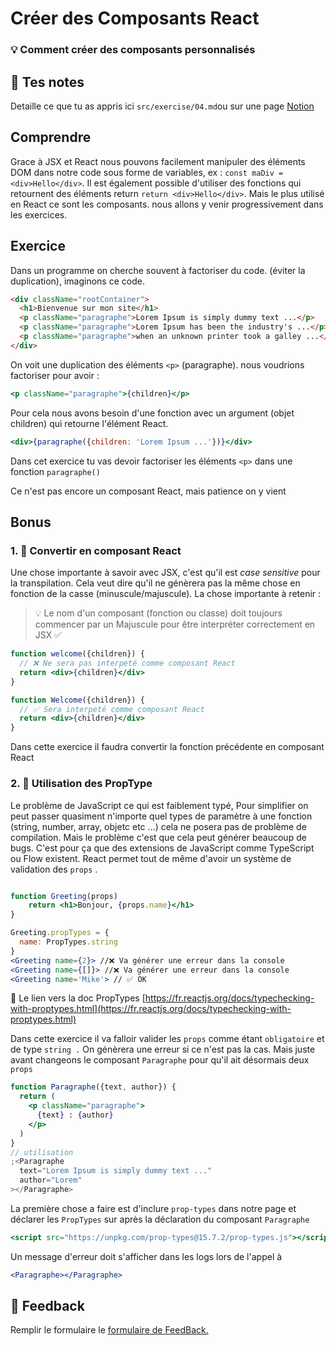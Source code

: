 # Créer des Composants React

### 💡 Comment créer des composants personnalisés

## 📝 Tes notes

Detaille ce que tu as appris ici
`src/exercise/04.md`ou sur une page [Notion](https://go.mikecodeur.com/course-notes-template)

## Comprendre

Grace à JSX et React nous pouvons facilement manipuler des éléments DOM dans
notre code sous forme de variables, ex : `const maDiv = <div>Hello</div>`. Il
est également possible d'utiliser des fonctions qui retournent des éléments
return `return <div>Hello</div>`. Mais le plus utilisé en React ce sont les
composants. nous allons y venir progressivement dans les exercices.

## Exercice

Dans un programme on cherche souvent à factoriser du code. (éviter la
duplication), imaginons ce code.

```html
<div className="rootContainer">
  <h1>Bienvenue sur mon site</h1>
  <p className="paragraphe">Lorem Ipsum is simply dummy text ...</p>
  <p className="paragraphe">Lorem Ipsum has been the industry's ...</p>
  <p className="paragraphe">when an unknown printer took a galley ...</p>
</div>
```

On voit une duplication des éléments `<p>` (paragraphe). nous voudrions
factoriser pour avoir :

```jsx
<p className="paragraphe">{children}</p>
```

Pour cela nous avons besoin d'une fonction avec un argument (objet children) qui
retourne l'élément React.

```jsx
<div>{paragraphe({children: 'Lorem Ipsum ...'})}</div>
```

Dans cet exercice tu vas devoir factoriser les éléments `<p>` dans une fonction
`paragraphe()`

Ce n'est pas encore un composant React, mais patience on y vient

## Bonus

### 1. 🚀 Convertir en composant React

Une chose importante à savoir avec JSX, c'est qu'il est _case sensitive_ pour la
transpilation. Cela veut dire qu'il ne génèrera pas la même chose en fonction de
la casse (minuscule/majuscule). La chose importante à retenir :

> 💡 Le nom d'un composant (fonction ou classe) doit toujours commencer par un
> Majuscule pour être interpréter correctement en JSX ✅

```jsx
function welcome({children}) {
  // ❌ Ne sera pas interpeté comme composant React
  return <div>{children}</div>
}

function Welcome({children}) {
  // ✅ Sera interpeté comme composant React
  return <div>{children}</div>
}
```

Dans cette exercice il faudra convertir la fonction précédente en composant
React

### 2. 🚀 Utilisation des PropType

Le problème de JavaScript ce qui est faiblement typé, Pour simplifier on peut
passer quasiment n'importe quel types de paramètre à une fonction (string,
number, array, objetc etc ...) cela ne posera pas de problème de compilation.
Mais le problème c'est que cela peut générer beaucoup de bugs. C'est pour ça que
des extensions de JavaScript comme TypeScript ou Flow existent. React permet
tout de même d'avoir un système de validation des `props` .

```jsx

function Greeting(props)
	return <h1>Bonjour, {props.name}</h1>
}

Greeting.propTypes = {
  name: PropTypes.string
}
<Greeting name={2}> //❌ Va générer une erreur dans la console
<Greeting name={[]}> //❌ Va générer une erreur dans la console
<Greeting name='Mike'> // ✅ OK

```

📑 Le lien vers la doc PropTypes
[https://fr.reactjs.org/docs/typechecking-with-proptypes.html](https://fr.reactjs.org/docs/typechecking-with-proptypes.html)

Dans cette exercice il va falloir valider les `props` comme étant `obligatoire`
et de type `string .` On génèrera une erreur si ce n'est pas la cas. Mais juste
avant changeons le composant `Paragraphe` pour qu'il ait désormais deux `props`

```jsx
function Paragraphe({text, author}) {
  return (
    <p className="paragraphe">
      {text} : {author}
    </p>
  )
}
// utilisation
;<Paragraphe
  text="Lorem Ipsum is simply dummy text ..."
  author="Lorem"
></Paragraphe>
```

La première chose a faire est d'inclure `prop-types` dans notre page et déclarer
les `PropTypes` sur après la déclaration du composant `Paragraphe`

```jsx
<script src="https://unpkg.com/prop-types@15.7.2/prop-types.js"></script>
```

Un message d'erreur doit s'afficher dans les logs lors de l'appel à

```jsx
<Paragraphe></Paragraphe>
```

## 🐜 Feedback

Remplir le formulaire le
[formulaire de FeedBack.](https://go.mikecodeur.com/cours-react-avis?entry.1430994900=React%20Fondamentaux&entry.533578441=04%20Créer%20des%20Composants%20React)
